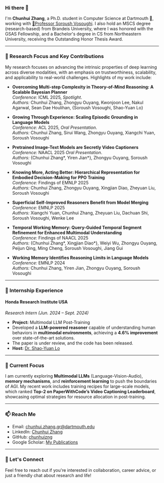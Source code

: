 ### Hi there 👋

I'm **Chunhui Zhang**, a Ph.D. student in Computer Science at Dartmouth 🌲, working with [🌟Professor Soroush Vosoughi](https://www.cs.dartmouth.edu/~soroush/). I also hold an MSCS degree (research-based) from Brandeis University, where I was honored with the GSAS Fellowship, and a Bachelor's degree in CS from Northeastern University, receiving the Outstanding Honor Thesis Award.

---

### 🔭 Research Focus and Key Contributions

My research focuses on advancing the intrinsic properties of deep learning across diverse modalities, with an emphasis on trustworthiness, scalability, and applicability to real-world challenges. Highlights of my work include:

- **Overcoming Multi-step Complexity in Theory-of-Mind Reasoning: A Scalable Bayesian Planner**  
  *Conference:* ICML 2025, *Spotlight*. \
  *Authors:* Chunhui Zhang, Zhongyu Ouyang, Kwonjoon Lee, Nakul Agarwal, Sean Dae Houlihan, {Soroush Vosoughi, Shao-Yuan Lo}

- **Growing Through Experience: Scaling Episodic Grounding in Language Models**  
  *Conference:* ACL 2025, *Oral Presentation*. \
  *Authors:* Chunhui Zhang, Sirui Wang, Zhongyu Ouyang, Xiangchi Yuan, Soroush Vosoughi

- **Pretrained Image-Text Models are Secretly Video Captioners**  
  *Conference:* NAACL 2025 *Oral Presentation*. \
  *Authors:* {Chunhui Zhang*, Yiren Jian*}, Zhongyu Ouyang, Soroush Vosoughi  

- **Knowing More, Acting Better: Hierarchical Representation for Embodied Decision-Making for PPO Training**  
  *Conference:* Findings of EMNLP 2025 \
  *Authors:* Chunhui Zhang, Zhongyu Ouyang, Xingjian Diao, Zheyuan Liu, Soroush Vosoughi

- **Superficial Self-Improved Reasoners Benefit from Model Merging**  
  *Conference:* EMNLP 2025 \
  *Authors:* Xiangchi Yuan, Chunhui Zhang, Zheyuan Liu, Dachuan Shi, Soroush Vosoughi, Wenke Lee

- **Temporal Working Memory: Query-Guided Temporal Segment Refinement for Enhanced Multimodal Understanding**  
  *Conference:* Findings of NAACL 2025 \
  *Authors:* {Chunhui Zhang*, Xingjian Diao*}, Weiyi Wu, Zhongyu Ouyang, Peijun Qing, Ming Cheng, Soroush Vosoughi, Jiang Gui

- **Working Memory Identifies Reasoning Limits in Language Models**  
  *Conference:* EMNLP 2024 \
  *Authors:* Chunhui Zhang, Yiren Jian, Zhongyu Ouyang, Soroush Vosoughi  



---

### 💼 Internship Experience

#### **Honda Research Institute USA**  
*Research Intern (Jun. 2024 – Sept. 2024)*  
- **Project:** Multimodal LLM Post-Training  
- Developed a **LLM-powered reasoner** capable of understanding human behaviors in **multimodal environments**, achieving a **4.6% improvement** over state-of-the-art solutions.  
- The paper is under review, and the code has been released.  
- **Host:** [Dr. Shao-Yuan Lo](https://shaoyuanlo.github.io/)  

---

### 🌱 Current Focus

I am currently exploring **Multimodal LLMs** (Language-Vision-Audio), **memory mechanisms**, and **reinforcement learning** to push the boundaries of AGI. My recent work includes training recipes for large-scale models, which ranked **Top-2 on PaperWithCode’s Video Captioning Leaderboard**, showcasing optimal strategies for resource allocation in post-training.

---

### 📫 Reach Me

- Email: [chunhui.zhang.gr@dartmouth.edu](mailto:chunhui.zhang.gr@dartmouth.edu)  
- LinkedIn: [Chunhui Zhang](https://www.linkedin.com/in/chunhui-zhang-541827161/)  
- GitHub: [chunhuizng](https://github.com/chunhuizng)  
- Google Scholar: [My Publications](https://scholar.google.com.hk/citations?user=im3dmssAAAAJ&hl=en)  

---

### 💬 Let's Connect

Feel free to reach out if you're interested in collaboration, career advice, or just a friendly chat about research and life!  
